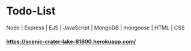 # Todo-List
Node | Express | EJS |  JavaScript | MongoDB | mongoose | HTML | CSS
#### https://scenic-crater-lake-81800.herokuapp.com/

